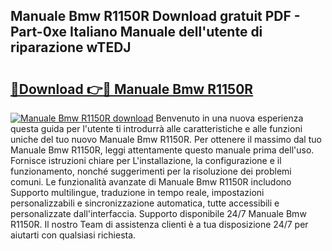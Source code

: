 ## Manuale Bmw R1150R Download gratuit PDF - Part-0xe Italiano Manuale dell'utente di riparazione wTEDJ

# <h2><a href="http://dfb8vq.blite.top/?on=Manuale+Bmw+R1150R">🔗Download 👉🔴 Manuale Bmw R1150R</a></h2>

[![Manuale Bmw R1150R download](https://i.imgur.com/lujVjoI.png)](http://dfb8vq.blite.top/?on=Manuale+Bmw+R1150R)
Benvenuto in una nuova esperienza questa guida per l'utente ti introdurrà alle caratteristiche e alle funzioni uniche del tuo nuovo Manuale Bmw R1150R. Per ottenere il massimo dal tuo Manuale Bmw R1150R, leggi attentamente questo manuale prima dell'uso. Fornisce istruzioni chiare per L'installazione, la configurazione e il funzionamento, nonché suggerimenti per la risoluzione dei problemi comuni. Le funzionalità avanzate di Manuale Bmw R1150R includono Supporto multilingue, traduzione in tempo reale, impostazioni personalizzabili e sincronizzazione automatica, tutte accessibili e personalizzate dall'interfaccia. Supporto disponibile 24/7 Manuale Bmw R1150R. Il nostro Team di assistenza clienti è a tua disposizione 24/7 per aiutarti con qualsiasi richiesta.
